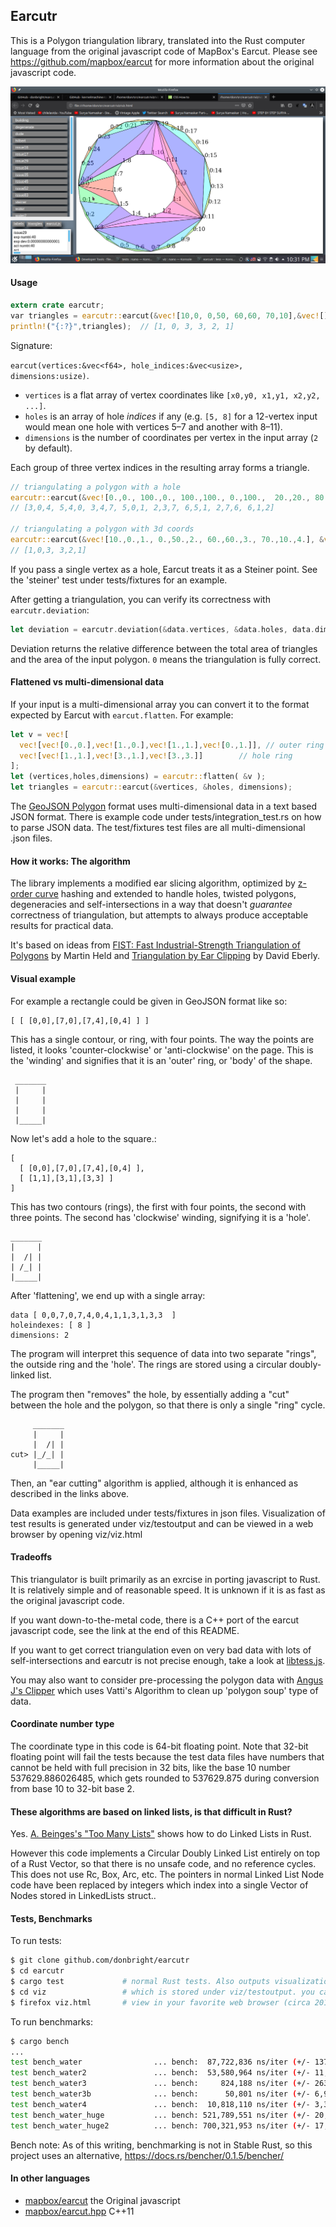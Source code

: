 ## Earcutr

This is a Polygon triangulation library, translated into the Rust computer 
language from the original javascript code of MapBox's Earcut. Please see 
https://github.com/mapbox/earcut for more information about the original javascript code.

![image showing an outline of a circle with a hole inside of it, with triangles inside of it](viz/circle.png "circle, earcut")

#### Usage

```rust
extern crate earcutr;
var triangles = earcutr::earcut(&vec![10,0, 0,50, 60,60, 70,10],&vec![],2);
println!("{:?}",triangles);  // [1, 0, 3, 3, 2, 1]
```

Signature: 

`earcut(vertices:&vec<f64>, hole_indices:&vec<usize>, dimensions:usize)`.

* `vertices` is a flat array of vertex coordinates like `[x0,y0, x1,y1, x2,y2, ...]`.
* `holes` is an array of hole _indices_ if any
  (e.g. `[5, 8]` for a 12-vertex input would mean one hole with vertices 5&ndash;7 and another with 8&ndash;11).
* `dimensions` is the number of coordinates per vertex in the input array (`2` by default).

Each group of three vertex indices in the resulting array forms a triangle.

```rust
// triangulating a polygon with a hole
earcutr::earcut(&vec![0.,0., 100.,0., 100.,100., 0.,100.,  20.,20., 80.,20., 80.,80., 20.,80.], &vec![4],2);
// [3,0,4, 5,4,0, 3,4,7, 5,0,1, 2,3,7, 6,5,1, 2,7,6, 6,1,2]

// triangulating a polygon with 3d coords
earcutr::earcut(&vec![10.,0.,1., 0.,50.,2., 60.,60.,3., 70.,10.,4.], &vec![], 3);
// [1,0,3, 3,2,1]
```

If you pass a single vertex as a hole, Earcut treats it as a Steiner point. 
See the 'steiner' test under tests/fixtures for an example.

After getting a triangulation, you can verify its correctness with 
`earcutr.deviation`:

```rust
let deviation = earcutr.deviation(&data.vertices, &data.holes, data.dimensions, &triangles);
```

Deviation returns the relative difference between the total area of 
triangles and the area of the input polygon. `0` means the triangulation 
is fully correct.

#### Flattened vs multi-dimensional data

If your input is a multi-dimensional array you can convert it to the 
format expected by Earcut with `earcut.flatten`. For example:

```rust 
let v = vec![
  vec![vec![0.,0.],vec![1.,0.],vec![1.,1.],vec![0.,1.]], // outer ring
  vec![vec![1.,1.],vec![3.,1.],vec![3.,3.]]        // hole ring
];
let (vertices,holes,dimensions) = earcutr::flatten( &v );
let triangles = earcutr::earcut(&vertices, &holes, dimensions);
``` 

The [GeoJSON Polygon](http://geojson.org/geojson-spec.html#polygon) format uses 
multi-dimensional data in a text based JSON format. There is example code under 
tests/integration_test.rs on how to parse JSON data. The test/fixtures test
files are all multi-dimensional .json files.

#### How it works: The algorithm

The library implements a modified ear slicing algorithm,
optimized by [z-order curve](http://en.wikipedia.org/wiki/Z-order_curve) hashing
and extended to handle holes, twisted polygons, degeneracies and self-intersections
in a way that doesn't _guarantee_ correctness of triangulation,
but attempts to always produce acceptable results for practical data.

It's based on ideas from
[FIST: Fast Industrial-Strength Triangulation of Polygons](http://www.cosy.sbg.ac.at/~held/projects/triang/triang.html) by Martin Held
and [Triangulation by Ear Clipping](http://www.geometrictools.com/Documentation/TriangulationByEarClipping.pdf) by David Eberly.

#### Visual example

For example a rectangle could be given in GeoJSON format like so:

    [ [ [0,0],[7,0],[7,4],[0,4] ] ]

This has a single contour, or ring, with four points. The way
the points are listed, it looks 'counter-clockwise' or 'anti-clockwise'
on the page. This is the 'winding' and signifies that it is an 'outer'
ring, or 'body' of the shape. 

     _______
     |     |
     |     |
     |     |
     |_____|
 
Now let's add a hole to the square.: 

    [ 
      [ [0,0],[7,0],[7,4],[0,4] ],   
      [ [1,1],[3,1],[3,3] ] 
    ]

This has two contours (rings), the first with four points, the second 
with three points. The second has 'clockwise' winding, signifying it is 
a 'hole'. 

    _______
    |     |
    |  /| |
    | /_| |
    |_____|

After 'flattening', we end up with a single array:

    data [ 0,0,7,0,7,4,0,4,1,1,3,1,3,3  ]
    holeindexes: [ 8 ]
    dimensions: 2

The program will interpret this sequence of data into two separate "rings",
the outside ring and the 'hole'. The rings are stored using a circular
doubly-linked list. 

The program then "removes" the hole, by essentially adding a "cut" between
the hole and the polygon, so that there is only a single "ring" cycle.

         _______
         |     |
         |  /| |
    cut> |_/_| |
         |_____|

Then, an "ear cutting" algorithm is applied, although it is enhanced as
described in the links above.

Data examples are included under tests/fixtures in json files.
Visualization of test results is generated under viz/testoutput and can
be viewed in a web browser by opening viz/viz.html

#### Tradeoffs

This triangulator is built primarily as an exrcise in porting javascript
to Rust. It is relatively simple and of reasonable speed. It is unknown
if it is as fast as the original javascript code.

If you want down-to-the-metal code, there is a C++ port of the earcut
javascript code, see the link at the end of this README.

If you want to get correct triangulation even on very bad data with lots 
of self-intersections and earcutr is not precise enough, take a look at 
[libtess.js](https://github.com/brendankenny/libtess.js).

You may also want to consider pre-processing the polygon data with 
[Angus J's Clipper](http://angusj.com/delphi/clipper.php) which uses 
Vatti's Algorithm to clean up 'polygon soup' type of data.

#### Coordinate number type

The coordinate type in this code is 64-bit floating point. Note that 
32-bit floating point will fail the tests because the test data files 
have numbers that cannot be held with full precision in 32 bits, like 
the base 10 number 537629.886026485, which gets rounded to 537629.875 
during conversion from base 10 to 32-bit base 2.

#### These algorithms are based on linked lists, is that difficult in Rust?

Yes. [A. Beinges's "Too Many Lists"](https://cglab.ca/~abeinges/blah/too-many-lists/book/) 
shows how to do Linked Lists in Rust.

However this code implements a Circular Doubly Linked List entirely on 
top of a Rust Vector, so that there is no unsafe code, and no reference 
cycles. This does not use Rc, Box, Arc, etc. The pointers in normal 
Linked List Node code have been replaced by integers which index into a 
single Vector of Nodes stored in LinkedLists struct..

#### Tests, Benchmarks

To run tests:

```bash
$ git clone github.com/donbright/earcutr
$ cd earcutr
$ cargo test             # normal Rust tests. Also outputs visualization data
$ cd viz                 # which is stored under viz/testoutput. you can
$ firefox viz.html       # view in your favorite web browser (circa 2018)
```

To run benchmarks:


```bash
$ cargo bench
...
test bench_water                ... bench:  87,722,836 ns/iter (+/- 137,252,829)
test bench_water2               ... bench:  53,580,964 ns/iter (+/- 11,148,189)
test bench_water3               ... bench:     824,188 ns/iter (+/- 263,085)
test bench_water3b              ... bench:      50,801 ns/iter (+/- 6,916)
test bench_water4               ... bench:  10,818,110 ns/iter (+/- 3,320,698)
test bench_water_huge           ... bench: 521,789,551 ns/iter (+/- 20,781,937)
test bench_water_huge2          ... bench: 700,321,953 ns/iter (+/- 17,848,674)
```

Bench note: As of this writing, benchmarking is not in Stable Rust, so 
this project uses an alternative, https://docs.rs/bencher/0.1.5/bencher/

#### In other languages

- [mapbox/earcut](https://github.com/mapbox/earcut) the Original javascript
- [mapbox/earcut.hpp](https://github.com/mapbox/earcut.hpp) C++11

